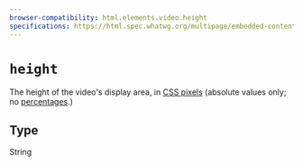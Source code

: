 ```yaml
---
browser-compatibility: html.elements.video.height
specifications: https://html.spec.whatwg.org/multipage/embedded-content-other.html#attr-dim-height
---
```


# `height`

The height of the video's display area, in [CSS pixels](https://drafts.csswg.org/css-values/#px) (absolute values only; no [percentages](https://html.spec.whatwg.org/multipage/embedded-content.html#dimension-attributes).)

## Type

String
